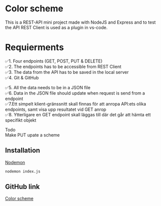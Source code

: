 # Color scheme

This is a REST-API mini project made with NodeJS and Express and to test the API REST Client is used as a plugin in vs-code.

# Requierments
✅1. Four endpoints (GET, POST, PUT & DELETE) <br>
✅2. The endpoints has to be accessible from REST Client<br>
✅3. The data from the API has to be saved in the local server<br>
✅4. Git & GitHub

✅5. All the data needs to be in a JSON file<br>
✅6. Data in the JSON file should update when request is send from a endpoint <br>
✅7.Ett simpelt klient-gränssnitt skall finnas för att anropa API:ets olika   endpoints, samt visa upp resultatet vid GET anrop<br>
✅8. Ytterligare en GET endpoint skall läggas till där det går att hämta ett specifikt objekt <br>

Todo<br>
Make PUT upate a scheme

 

## Installation
[Nodemon](https://www.npmjs.com/package/nodemon) 

<!-- (info om hur projektet byggs och körs) -->

```bash
nodemon index.js
```

 ## GitHub link
[Color scheme](https://github.com/claudiaAR/CRUD)
